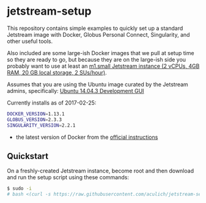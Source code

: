 # jetstream-setup

This repository contains simple examples to quickly set up a standard Jetstream image with Docker, Globus Personal Connect, Singularity, and other useful tools.

Also included are some large-ish Docker images that we pull at setup time so they are ready to go, but because they are on the large-ish side you probably want to use at least an [m1.small Jetstream instance (2 vCPUs, 4GB RAM, 20 GB local storage, 2 SUs/hour)](http://jetstream-cloud.org/general-vms.php).

Assumes that you are using the Ubuntu image curated by the Jetstream admins, specifically: [Ubuntu 14.04.3 Development GUI](https://use.jetstream-cloud.org/application/images/54)

Currently installs as of 2017-02-25:

```bash
DOCKER_VERSION=1.13.1
GLOBUS_VERSION=2.3.3
SINGULARITY_VERSION=2.2.1
```

- the latest version of Docker from the [official instructions](https://docs.docker.com/engine/installation/linux/ubuntu/)

## Quickstart
On a freshly-created Jetstream instance, become root and then download and run the setup script using these commands:

```bash
$ sudo -i
# bash <(curl -s https://raw.githubusercontent.com/aculich/jetstream-setup/master/jetstream-setup.sh)
```
